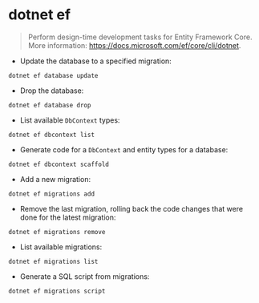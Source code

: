 # dotnet ef

> Perform design-time development tasks for Entity Framework Core.
> More information: <https://docs.microsoft.com/ef/core/cli/dotnet>.

- Update the database to a specified migration:

`dotnet ef database update`

- Drop the database:

`dotnet ef database drop`

- List available `DbContext` types:

`dotnet ef dbcontext list`

- Generate code for a `DbContext` and entity types for a database:

`dotnet ef dbcontext scaffold`

- Add a new migration:

`dotnet ef migrations add`

- Remove the last migration, rolling back the code changes that were done for the latest migration:

`dotnet ef migrations remove`

- List available migrations:

`dotnet ef migrations list`

- Generate a SQL script from migrations:

`dotnet ef migrations script`
